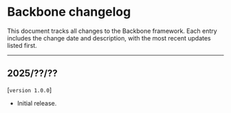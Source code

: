 # Backbone changelog

This document tracks all changes to the Backbone framework. Each entry includes the change date and description, with the most recent updates listed first.

---

## 2025/??/??

[`version 1.0.0`]

- Initial release.